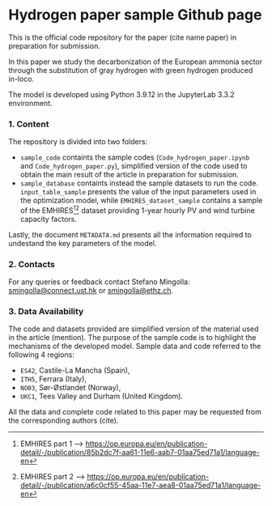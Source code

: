 # Hydrogen paper sample Github page

This is the official code repository for the paper (cite name paper) in preparation for submission.

In this paper we study the decarbonization of the European ammonia sector through the substitution of gray hydrogen with green hydrogen produced in-loco.

The model is developed using Python 3.9.12 in the JupyterLab 3.3.2 environment.

### 1. Content
The repository is divided into two folders:
- `sample_code` containts the sample codes (`Code_hydrogen_paper.ipynb` and `Code_hydrogen_paper.py`), simplified version of the code used to obtain the main result of the article in preparation for submission. 
- `sample_database` containts instead the sample datasets to run the code. `input_table_sample` presents the value of the input parameters used in the optimization model, while `EMHIRES_dataset_sample` contains a sample of the EMHIRES[^1][^2] dataset providing 1-year hourly PV and wind turbine capacity factors. 

Lastly, the document `METADATA.md` presents all the information required to undestand the key parameters of the model.


### 2. Contacts
For any queries or feedback contact Stefano Mingolla: smingolla@connect.ust.hk or smingolla@ethz.ch. 

### 3. Data Availability

The code and datasets provided are simplified version of the material used in the article (mention). The purpose of the sample code is to highlight the mechanisms of the developed model. Sample data and code referred to the following 4 regions: 
- `ES42`, Castile-La Mancha (Spain),
- `ITH5`, Ferrara (Italy),
- `NO03`, Sør-Østlandet (Norway),
- `UKC1`, Tees Valley and Durham (United Kingdom).

All the data and complete code related to this paper may be requested from the corresponding authors (cite). 

[^1]: EMHIRES part 1 --> https://op.europa.eu/en/publication-detail/-/publication/85b2dc7f-aa61-11e6-aab7-01aa75ed71a1/language-en  
[^2]: EMHIRES part 2 --> https://op.europa.eu/en/publication-detail/-/publication/a6c0cf55-45aa-11e7-aea8-01aa75ed71a1/language-en

